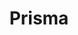 ---
slug: "/prisma"
title: "Prisma"
description: "Daily UI prompts are designed to challenge participants to think creatively and improve design skills in areas such as typography, color theory, layout, and user experience design."
url: "http://prisma-beta.celcom.com.my"
button: "Prisma-beta Site"

contributions:
  - role: Conceptual Design
  - role: UI/UX Design

technologies:
  - tool: Adobe XD

featuredImages:
  - image: images/dui-1.png
  - image: images/dui-2.png
  - image: images/dui-3.png
  - image: images/dui-4.png
---